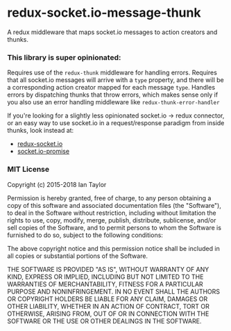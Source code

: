 # redux-socket.io-message-thunk
A redux middleware that maps socket.io messages to action creators and thunks.

### This library is super opinionated:
Requires use of the `redux-thunk` middleware for handling errors.  Requires that all socket.io messages will arrive with a `type` property, and there will be a corresponding action creator mapped for each message `type`.  Handles errors by dispatching thunks that throw errors, which makes sense only if you also use an error handling middleware like `redux-thunk-error-handler`

If you're looking for a slightly less opinionated socket.io -> redux connector, or an easy way to use socket.io in a request/response paradigm from inside thunks, look instead at:
 * [redux-socket.io](https://www.npmjs.com/package/redux-socket.io)
 * [socket.io-promise](https://www.npmjs.com/package/socket.io-promise)


### MIT License
Copyright (c) 2015-2018 Ian Taylor

Permission is hereby granted, free of charge, to any person obtaining a copy of this software and associated documentation files (the "Software"), to deal in the Software without restriction, including without limitation the rights to use, copy, modify, merge, publish, distribute, sublicense, and/or sell copies of the Software, and to permit persons to whom the Software is furnished to do so, subject to the following conditions:

The above copyright notice and this permission notice shall be included in all copies or substantial portions of the Software.

THE SOFTWARE IS PROVIDED "AS IS", WITHOUT WARRANTY OF ANY KIND, EXPRESS OR IMPLIED, INCLUDING BUT NOT LIMITED TO THE WARRANTIES OF MERCHANTABILITY, FITNESS FOR A PARTICULAR PURPOSE AND NONINFRINGEMENT. IN NO EVENT SHALL THE AUTHORS OR COPYRIGHT HOLDERS BE LIABLE FOR ANY CLAIM, DAMAGES OR OTHER LIABILITY, WHETHER IN AN ACTION OF CONTRACT, TORT OR OTHERWISE, ARISING FROM, OUT OF OR IN CONNECTION WITH THE SOFTWARE OR THE USE OR OTHER DEALINGS IN THE SOFTWARE.
